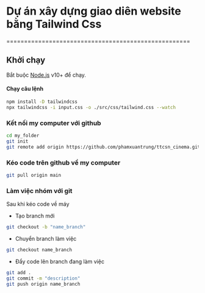 # Dự án xây dựng giao diên website bằng Tailwind Css
====================================================
## Khởi chạy
Bắt buộc [Node.js](https://nodejs.org/) v10+ để chạy.
#### Chạy câu lệnh
```sh
npm install -D tailwindcss
npx tailwindcss -i input.css -o ./src/css/tailwind.css --watch
```

### Kết nối my computer với github
```sh
cd my_folder
git init
git remote add origin https://github.com/phamxuantrung/ttcsn_cinema.git
```

### Kéo code trên github về my computer
```sh
git pull origin main
```

### Làm việc nhóm với git
Sau khi kéo code về máy
- Tạo branch mới
```sh
git checkout -b "name_branch"
```
- Chuyển branch làm việc
```sh
git checkout name_branch
```
- Đẩy code lên branch đang làm việc
```sh
git add .
git commit -m "description"
git push origin name_branch
```